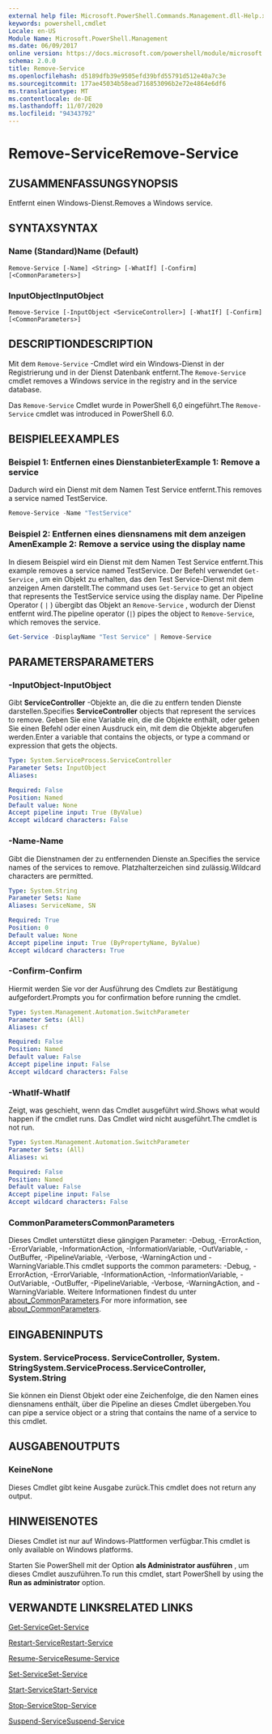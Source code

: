 ```yaml
---
external help file: Microsoft.PowerShell.Commands.Management.dll-Help.xml
keywords: powershell,cmdlet
Locale: en-US
Module Name: Microsoft.PowerShell.Management
ms.date: 06/09/2017
online version: https://docs.microsoft.com/powershell/module/microsoft.powershell.management/remove-service?view=powershell-6&WT.mc_id=ps-gethelp
schema: 2.0.0
title: Remove-Service
ms.openlocfilehash: d5189dfb39e9505efd39bfd55791d512e40a7c3e
ms.sourcegitcommit: 177ae45034b58ead716853096b2e72e4864e6df6
ms.translationtype: MT
ms.contentlocale: de-DE
ms.lasthandoff: 11/07/2020
ms.locfileid: "94343792"
---
```

# <span data-ttu-id="b8cd7-103">Remove-Service</span><span class="sxs-lookup"><span data-stu-id="b8cd7-103">Remove-Service</span></span>

## <span data-ttu-id="b8cd7-104">ZUSAMMENFASSUNG</span><span class="sxs-lookup"><span data-stu-id="b8cd7-104">SYNOPSIS</span></span>
<span data-ttu-id="b8cd7-105">Entfernt einen Windows-Dienst.</span><span class="sxs-lookup"><span data-stu-id="b8cd7-105">Removes a Windows service.</span></span>

## <span data-ttu-id="b8cd7-106">SYNTAX</span><span class="sxs-lookup"><span data-stu-id="b8cd7-106">SYNTAX</span></span>

### <span data-ttu-id="b8cd7-107">Name (Standard)</span><span class="sxs-lookup"><span data-stu-id="b8cd7-107">Name (Default)</span></span>

```
Remove-Service [-Name] <String> [-WhatIf] [-Confirm] [<CommonParameters>]
```

### <span data-ttu-id="b8cd7-108">InputObject</span><span class="sxs-lookup"><span data-stu-id="b8cd7-108">InputObject</span></span>

```
Remove-Service [-InputObject <ServiceController>] [-WhatIf] [-Confirm] [<CommonParameters>]
```

## <span data-ttu-id="b8cd7-109">DESCRIPTION</span><span class="sxs-lookup"><span data-stu-id="b8cd7-109">DESCRIPTION</span></span>

<span data-ttu-id="b8cd7-110">Mit dem `Remove-Service` -Cmdlet wird ein Windows-Dienst in der Registrierung und in der Dienst Datenbank entfernt.</span><span class="sxs-lookup"><span data-stu-id="b8cd7-110">The `Remove-Service` cmdlet removes a Windows service in the registry and in the service database.</span></span>

<span data-ttu-id="b8cd7-111">Das `Remove-Service` Cmdlet wurde in PowerShell 6,0 eingeführt.</span><span class="sxs-lookup"><span data-stu-id="b8cd7-111">The `Remove-Service` cmdlet was introduced in PowerShell 6.0.</span></span>

## <span data-ttu-id="b8cd7-112">BEISPIELE</span><span class="sxs-lookup"><span data-stu-id="b8cd7-112">EXAMPLES</span></span>

### <span data-ttu-id="b8cd7-113">Beispiel 1: Entfernen eines Dienstanbieter</span><span class="sxs-lookup"><span data-stu-id="b8cd7-113">Example 1: Remove a service</span></span>

<span data-ttu-id="b8cd7-114">Dadurch wird ein Dienst mit dem Namen Test Service entfernt.</span><span class="sxs-lookup"><span data-stu-id="b8cd7-114">This removes a service named TestService.</span></span>

```powershell
Remove-Service -Name "TestService"
```

### <span data-ttu-id="b8cd7-115">Beispiel 2: Entfernen eines diensnamens mit dem anzeigen Amen</span><span class="sxs-lookup"><span data-stu-id="b8cd7-115">Example 2: Remove a service using the display name</span></span>

<span data-ttu-id="b8cd7-116">In diesem Beispiel wird ein Dienst mit dem Namen Test Service entfernt.</span><span class="sxs-lookup"><span data-stu-id="b8cd7-116">This example removes a service named TestService.</span></span> <span data-ttu-id="b8cd7-117">Der Befehl verwendet `Get-Service` , um ein Objekt zu erhalten, das den Test Service-Dienst mit dem anzeigen Amen darstellt.</span><span class="sxs-lookup"><span data-stu-id="b8cd7-117">The command uses `Get-Service` to get an object that represents the TestService service using the display name.</span></span> <span data-ttu-id="b8cd7-118">Der Pipeline Operator ( `|` ) übergibt das Objekt an `Remove-Service` , wodurch der Dienst entfernt wird.</span><span class="sxs-lookup"><span data-stu-id="b8cd7-118">The pipeline operator (`|`) pipes the object to `Remove-Service`, which removes the service.</span></span>

```powershell
Get-Service -DisplayName "Test Service" | Remove-Service
```

## <span data-ttu-id="b8cd7-119">PARAMETERS</span><span class="sxs-lookup"><span data-stu-id="b8cd7-119">PARAMETERS</span></span>

### <span data-ttu-id="b8cd7-120">-InputObject</span><span class="sxs-lookup"><span data-stu-id="b8cd7-120">-InputObject</span></span>

<span data-ttu-id="b8cd7-121">Gibt **ServiceController** -Objekte an, die die zu entfern tenden Dienste darstellen.</span><span class="sxs-lookup"><span data-stu-id="b8cd7-121">Specifies **ServiceController** objects that represent the services to remove.</span></span> <span data-ttu-id="b8cd7-122">Geben Sie eine Variable ein, die die Objekte enthält, oder geben Sie einen Befehl oder einen Ausdruck ein, mit dem die Objekte abgerufen werden.</span><span class="sxs-lookup"><span data-stu-id="b8cd7-122">Enter a variable that contains the objects, or type a command or expression that gets the objects.</span></span>

```yaml
Type: System.ServiceProcess.ServiceController
Parameter Sets: InputObject
Aliases:

Required: False
Position: Named
Default value: None
Accept pipeline input: True (ByValue)
Accept wildcard characters: False
```

### <span data-ttu-id="b8cd7-123">-Name</span><span class="sxs-lookup"><span data-stu-id="b8cd7-123">-Name</span></span>

<span data-ttu-id="b8cd7-124">Gibt die Dienstnamen der zu entfernenden Dienste an.</span><span class="sxs-lookup"><span data-stu-id="b8cd7-124">Specifies the service names of the services to remove.</span></span> <span data-ttu-id="b8cd7-125">Platzhalterzeichen sind zulässig.</span><span class="sxs-lookup"><span data-stu-id="b8cd7-125">Wildcard characters are permitted.</span></span>

```yaml
Type: System.String
Parameter Sets: Name
Aliases: ServiceName, SN

Required: True
Position: 0
Default value: None
Accept pipeline input: True (ByPropertyName, ByValue)
Accept wildcard characters: True
```

### <span data-ttu-id="b8cd7-126">-Confirm</span><span class="sxs-lookup"><span data-stu-id="b8cd7-126">-Confirm</span></span>

<span data-ttu-id="b8cd7-127">Hiermit werden Sie vor der Ausführung des Cmdlets zur Bestätigung aufgefordert.</span><span class="sxs-lookup"><span data-stu-id="b8cd7-127">Prompts you for confirmation before running the cmdlet.</span></span>

```yaml
Type: System.Management.Automation.SwitchParameter
Parameter Sets: (All)
Aliases: cf

Required: False
Position: Named
Default value: False
Accept pipeline input: False
Accept wildcard characters: False
```

### <span data-ttu-id="b8cd7-128">-WhatIf</span><span class="sxs-lookup"><span data-stu-id="b8cd7-128">-WhatIf</span></span>

<span data-ttu-id="b8cd7-129">Zeigt, was geschieht, wenn das Cmdlet ausgeführt wird.</span><span class="sxs-lookup"><span data-stu-id="b8cd7-129">Shows what would happen if the cmdlet runs.</span></span> <span data-ttu-id="b8cd7-130">Das Cmdlet wird nicht ausgeführt.</span><span class="sxs-lookup"><span data-stu-id="b8cd7-130">The cmdlet is not run.</span></span>

```yaml
Type: System.Management.Automation.SwitchParameter
Parameter Sets: (All)
Aliases: wi

Required: False
Position: Named
Default value: False
Accept pipeline input: False
Accept wildcard characters: False
```

### <span data-ttu-id="b8cd7-131">CommonParameters</span><span class="sxs-lookup"><span data-stu-id="b8cd7-131">CommonParameters</span></span>

<span data-ttu-id="b8cd7-132">Dieses Cmdlet unterstützt diese gängigen Parameter: -Debug, -ErrorAction, -ErrorVariable, -InformationAction, -InformationVariable, -OutVariable, -OutBuffer, -PipelineVariable, -Verbose, -WarningAction und -WarningVariable.</span><span class="sxs-lookup"><span data-stu-id="b8cd7-132">This cmdlet supports the common parameters: -Debug, -ErrorAction, -ErrorVariable, -InformationAction, -InformationVariable, -OutVariable, -OutBuffer, -PipelineVariable, -Verbose, -WarningAction, and -WarningVariable.</span></span> <span data-ttu-id="b8cd7-133">Weitere Informationen findest du unter [about_CommonParameters](https://go.microsoft.com/fwlink/?LinkID=113216).</span><span class="sxs-lookup"><span data-stu-id="b8cd7-133">For more information, see [about_CommonParameters](https://go.microsoft.com/fwlink/?LinkID=113216).</span></span>

## <span data-ttu-id="b8cd7-134">EINGABEN</span><span class="sxs-lookup"><span data-stu-id="b8cd7-134">INPUTS</span></span>

### <span data-ttu-id="b8cd7-135">System. ServiceProcess. ServiceController, System. String</span><span class="sxs-lookup"><span data-stu-id="b8cd7-135">System.ServiceProcess.ServiceController, System.String</span></span>

<span data-ttu-id="b8cd7-136">Sie können ein Dienst Objekt oder eine Zeichenfolge, die den Namen eines diensnamens enthält, über die Pipeline an dieses Cmdlet übergeben.</span><span class="sxs-lookup"><span data-stu-id="b8cd7-136">You can pipe a service object or a string that contains the name of a service to this cmdlet.</span></span>

## <span data-ttu-id="b8cd7-137">AUSGABEN</span><span class="sxs-lookup"><span data-stu-id="b8cd7-137">OUTPUTS</span></span>

### <span data-ttu-id="b8cd7-138">Keine</span><span class="sxs-lookup"><span data-stu-id="b8cd7-138">None</span></span>

<span data-ttu-id="b8cd7-139">Dieses Cmdlet gibt keine Ausgabe zurück.</span><span class="sxs-lookup"><span data-stu-id="b8cd7-139">This cmdlet does not return any output.</span></span>

## <span data-ttu-id="b8cd7-140">HINWEISE</span><span class="sxs-lookup"><span data-stu-id="b8cd7-140">NOTES</span></span>

<span data-ttu-id="b8cd7-141">Dieses Cmdlet ist nur auf Windows-Plattformen verfügbar.</span><span class="sxs-lookup"><span data-stu-id="b8cd7-141">This cmdlet is only available on Windows platforms.</span></span>

<span data-ttu-id="b8cd7-142">Starten Sie PowerShell mit der Option **als Administrator ausführen** , um dieses Cmdlet auszuführen.</span><span class="sxs-lookup"><span data-stu-id="b8cd7-142">To run this cmdlet, start PowerShell by using the **Run as administrator** option.</span></span>

## <span data-ttu-id="b8cd7-143">VERWANDTE LINKS</span><span class="sxs-lookup"><span data-stu-id="b8cd7-143">RELATED LINKS</span></span>

[<span data-ttu-id="b8cd7-144">Get-Service</span><span class="sxs-lookup"><span data-stu-id="b8cd7-144">Get-Service</span></span>](Get-Service.md)

[<span data-ttu-id="b8cd7-145">Restart-Service</span><span class="sxs-lookup"><span data-stu-id="b8cd7-145">Restart-Service</span></span>](Restart-Service.md)

[<span data-ttu-id="b8cd7-146">Resume-Service</span><span class="sxs-lookup"><span data-stu-id="b8cd7-146">Resume-Service</span></span>](Resume-Service.md)

[<span data-ttu-id="b8cd7-147">Set-Service</span><span class="sxs-lookup"><span data-stu-id="b8cd7-147">Set-Service</span></span>](Set-Service.md)

[<span data-ttu-id="b8cd7-148">Start-Service</span><span class="sxs-lookup"><span data-stu-id="b8cd7-148">Start-Service</span></span>](Start-Service.md)

[<span data-ttu-id="b8cd7-149">Stop-Service</span><span class="sxs-lookup"><span data-stu-id="b8cd7-149">Stop-Service</span></span>](Stop-Service.md)

[<span data-ttu-id="b8cd7-150">Suspend-Service</span><span class="sxs-lookup"><span data-stu-id="b8cd7-150">Suspend-Service</span></span>](Suspend-Service.md)
